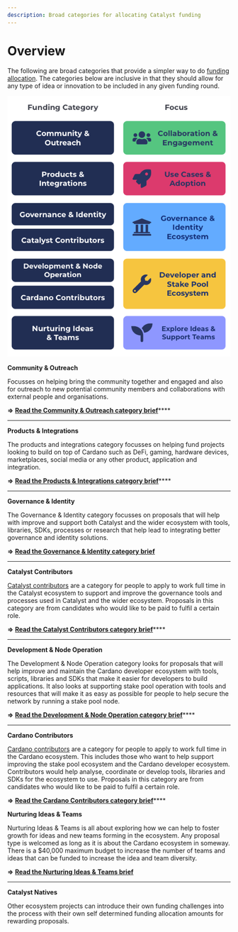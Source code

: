 ```yaml
---
description: Broad categories for allocating Catalyst funding
---
```


# Overview

The following are broad categories that provide a simpler way to do [funding allocation](../analysis/broad-vs-specific-categorisation.md). The categories below are inclusive in that they should allow for any type of idea or innovation to be included in any given funding round.

![](../.gitbook/assets/funding-categories-normal.png)

**Community & Outreach**

Focusses on helping bring the community together and engaged and also for outreach to new potential community members and collaborations with external people and organisations.&#x20;

**=>** [**Read the Community & Outreach category brief**](community-and-outreach.md)****

****

**Products & Integrations**

The products and integrations category focusses on helping fund projects looking to build on top of Cardano such as DeFi, gaming, hardware devices, marketplaces, social media or any other product, application and integration.

**=>** [**Read the Products & Integrations category brief**](products-and-integrations.md)****

****

**Governance & Identity**

The Governance & Identity category focusses on proposals that will help with improve and support both Catalyst and the wider ecosystem with tools, libraries, SDKs, processes or research that help lead to integrating better governance and identity solutions.

**=>** [**Read the Governance & Identity category brief**](governance-and-identity.md)

****

**Catalyst Contributors**

[Catalyst contributors](https://catalyst-swarm.gitbook.io/catalyst-contributors/) are a category for people to apply to work full time in the Catalyst ecosystem to support and improve the governance tools and processes used in Catalyst and the wider ecosystem. Proposals in this category are from candidates who would like to be paid to fulfil a certain role.

**=>** [**Read the Catalyst Contributors category brief**](https://catalyst-swarm.gitbook.io/catalyst-contributors/category-proposal/fund-8)****

****

**Development & Node Operation**

The Development & Node Operation category looks for proposals that will help improve and maintain the Cardano developer ecosystem with tools, scripts, libraries and SDKs that make it easier for developers to build applications. It also looks at supporting stake pool operation with tools and resources that will make it as easy as possible for people to help secure the network by running a stake pool node.

**=>** [**Read the Development & Node Operation category brief**](development-and-node-operation.md)****

****

**Cardano Contributors**

[Cardano contributors](https://catalyst-swarm.gitbook.io/cardano-contributors/) are a category for people to apply to work full time in the Cardano ecosystem. This includes those who want to help support improving the stake pool ecosystem and the Cardano developer ecosystem. Contributors would help analyse, coordinate or develop tools, libraries and SDKs for the ecosystem to use. Proposals in this category are from candidates who would like to be paid to fulfil a certain role.

**=>** [**Read the Cardano Contributors category brief**](https://catalyst-swarm.gitbook.io/cardano-contributors/category-proposal/fund-8)****



**Nurturing Ideas & Teams**

Nurturing Ideas & Teams is all about exploring how we can help to foster growth for ideas and new teams forming in the ecosystem. Any proposal type is welcomed as long as it is about the Cardano ecosystem in someway. There is a $40,000 maximum budget to increase the number of teams and ideas that can be funded to increase the idea and team diversity.&#x20;

**=>** [**Read the Nurturing Ideas & Teams brief**](nurturing-ideas-and-teams.md)

****

**Catalyst Natives**

Other ecosystem projects can introduce their own funding challenges into the process with their own self determined funding allocation amounts for rewarding proposals.
